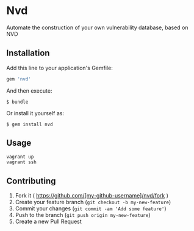 # Nvd

Automate the construction of your own vulnerability database, based on NVD

## Installation

Add this line to your application's Gemfile:

```ruby
gem 'nvd'
```

And then execute:

    $ bundle

Or install it yourself as:

    $ gem install nvd

## Usage

```
vagrant up
vagrant ssh
```

## Contributing

1. Fork it ( https://github.com/[my-github-username]/nvd/fork )
2. Create your feature branch (`git checkout -b my-new-feature`)
3. Commit your changes (`git commit -am 'Add some feature'`)
4. Push to the branch (`git push origin my-new-feature`)
5. Create a new Pull Request
